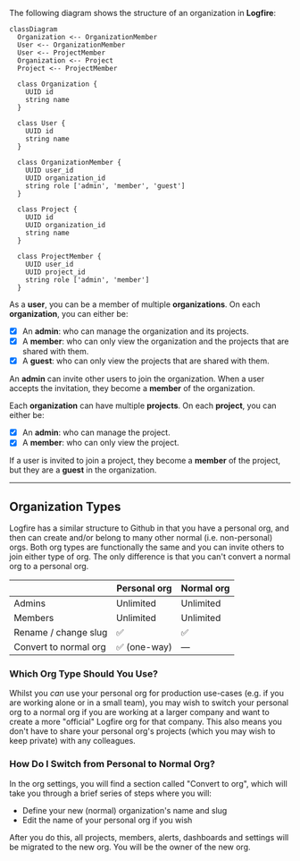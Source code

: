 The following diagram shows the structure of an organization in **Logfire**:

```mermaid
classDiagram
  Organization <-- OrganizationMember
  User <-- OrganizationMember
  User <-- ProjectMember
  Organization <-- Project
  Project <-- ProjectMember

  class Organization {
    UUID id
    string name
  }

  class User {
    UUID id
    string name
  }

  class OrganizationMember {
    UUID user_id
    UUID organization_id
    string role ['admin', 'member', 'guest']
  }

  class Project {
    UUID id
    UUID organization_id
    string name
  }

  class ProjectMember {
    UUID user_id
    UUID project_id
    string role ['admin', 'member']
  }
```

As a **user**, you can be a member of multiple **organizations**. On each **organization**, you can either be:

- [X] An **admin**: who can manage the organization and its projects.
- [X] A **member**: who can only view the organization and the projects that are shared with them.
- [X] A **guest**: who can only view the projects that are shared with them.

An **admin** can invite other users to join the organization.
When a user accepts the invitation, they become a **member** of the organization.

Each **organization** can have multiple **projects**. On each **project**, you can either be:

- [X] An **admin**: who can manage the project.
- [X] A **member**: who can only view the project.

If a user is invited to join a project, they become a **member** of the project, but they are a **guest** in the organization.

---

## Organization Types

Logfire has a similar structure to Github in that you have a personal org, and then can create
and/or belong to many other normal (i.e. non-personal) orgs. Both org types are functionally the same and you
can invite others to join either type of org. The only difference is that you can't convert a normal
org to a personal org.


|                       | Personal org                      | Normal org |
|-----------------------|-----------------------------------|---|
| Admins                | Unlimited                         | Unlimited |
| Members               | Unlimited                         | Unlimited |
| Rename / change slug  | ✅                                 | ✅ |
| Convert to normal org | ✅ (one-way)                       | — |

### Which Org Type Should You Use?
Whilst you *can* use your personal org for production use-cases (e.g. if you
are working alone or in a small team), you may wish to switch your personal org to a normal org if you are working
at a larger company and want to create a more "official" Logfire org for that company. This also means you don't have
to share your personal org's projects (which you may wish to keep private) with any colleagues.

### How Do I Switch from Personal to Normal Org?
In the org settings, you will find a section called "Convert to org", which will take you through a brief series of
steps where you will:

- Define your new (normal) organization's name and slug
- Edit the name of your personal org if you wish

After you do this, all projects, members, alerts, dashboards and settings will be migrated to the new org. You will
be the owner of the new org.
